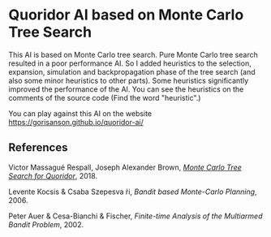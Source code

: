 # Quoridor AI based on Monte Carlo Tree Search

This AI is based on Monte Carlo tree search.
Pure Monte Carlo tree search resulted in a poor performance AI.
So I added heuristics to the selection, expansion, simulation and backpropagation phase of the tree search (and also some minor heuristics to other parts). Some heuristics significantly improved the performance of the AI. You can see the heuristics on the comments of the source code (Find the word "heuristic".)

You can play against this AI on the website https://gorisanson.github.io/quoridor-ai/

## References

Victor Massagué Respall, Joseph Alexander Brown, *[Monte Carlo Tree Search for Quoridor](https://www.researchgate.net/publication/327679826_Monte_Carlo_Tree_Search_for_Quoridor)*, 2018.

Levente Kocsis & Csaba Szepesva ́ri, *Bandit based Monte-Carlo Planning*, 2006.

Peter Auer & Cesa-Bianchi & Fischer, *Finite-time Analysis of the Multiarmed Bandit Problem*, 2002.




